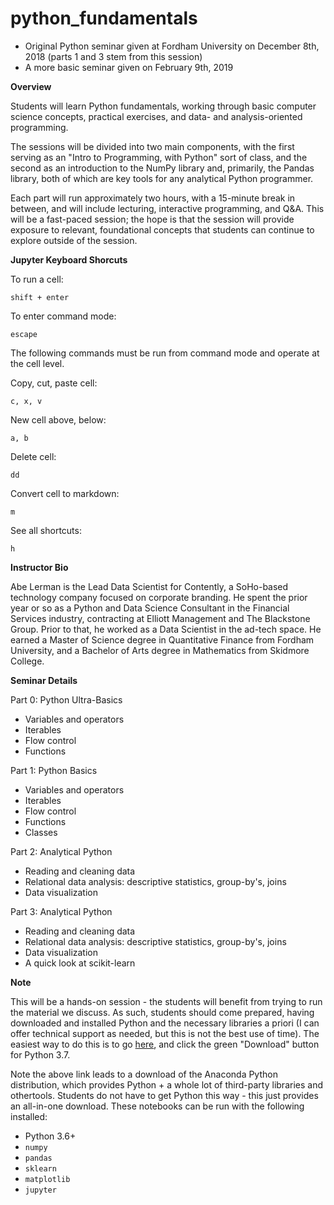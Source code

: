 # python_fundamentals
- Original Python seminar given at Fordham University on December 8th, 2018 (parts 1 and 3 stem from this session)
- A more basic seminar given on February 9th, 2019

**Overview**

Students will learn Python fundamentals, working through basic computer science concepts, practical exercises, and data- and analysis-oriented programming.

The sessions will be divided into two main components, with the first serving as an "Intro to Programming, with Python" sort of class, and the second as an introduction to the NumPy library and, primarily, the Pandas library, both of which are key tools for any analytical Python programmer.

Each part will run approximately two hours, with a 15-minute break in between, and will include lecturing, interactive programming, and Q&A. This will be a fast-paced session; the hope is that the session will provide exposure to relevant, foundational concepts that students can continue to explore outside of the session.


**Jupyter Keyboard Shorcuts**

To run a cell:

    shift + enter

To enter command mode:

    escape

The following commands must be run from command mode and operate at the cell level.

Copy, cut, paste cell:

    c, x, v

New cell above, below:

    a, b

Delete cell:

    dd

Convert cell to markdown:

    m

See all shortcuts:

    h


**Instructor Bio**

Abe Lerman is the Lead Data Scientist for Contently, a SoHo-based technology company focused on corporate branding. He spent the prior year or so as a Python and Data Science Consultant in the Financial Services industry, contracting at Elliott Management and The Blackstone Group. Prior to that, he worked as a Data Scientist in the ad-tech space. He earned a Master of Science degree in Quantitative Finance from Fordham University, and a Bachelor of Arts degree in Mathematics from Skidmore College.

**Seminar Details**

Part 0: Python Ultra-Basics

- Variables and operators
- Iterables
- Flow control
- Functions

Part 1: Python Basics

- Variables and operators
- Iterables
- Flow control
- Functions
- Classes

Part 2:  Analytical Python

- Reading and cleaning data
- Relational data analysis: descriptive statistics, group-by's, joins
- Data visualization

Part 3:  Analytical Python

- Reading and cleaning data
- Relational data analysis: descriptive statistics, group-by's, joins
- Data visualization
- A quick look at scikit-learn

**Note**

This will be a hands-on session - the students will benefit from trying to run the material we discuss. As such, students should come prepared, having downloaded and installed Python and the necessary libraries a priori (I can offer technical support as needed, but this is not the best use of time). The easiest way to do this is to go [here](https://www.anaconda.com/download/), and click the green "Download" button for Python 3.7. 

Note the above link leads to a download of the Anaconda Python distribution, which provides Python + a whole lot of third-party libraries and othertools. Students do not have to get Python this way - this just provides an all-in-one download. These notebooks can be run with the following installed:
- Python 3.6+
- `numpy`
- `pandas`
- `sklearn`
- `matplotlib`
- `jupyter`

